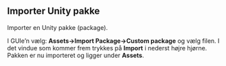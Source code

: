 ## Importer Unity pakke

Importer en Unity pakke (package).

I GUIe’n vælg: **Assets-\>Import Package-\>Custom package** og vælg
filen. I det vindue som kommer frem trykkes på **Import** i nederst
højre hjørne. Pakken er nu importeret og ligger under **Assets**.
